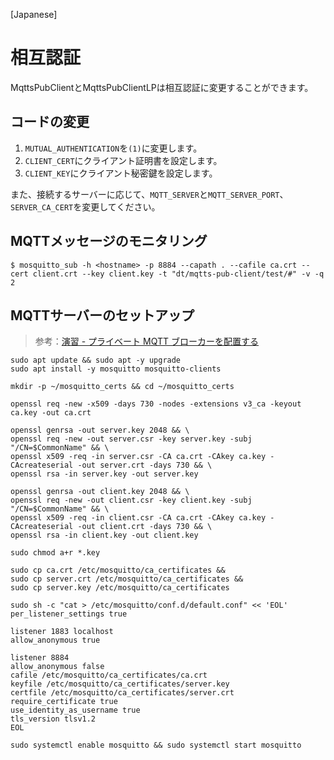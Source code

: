 [Japanese]

# 相互認証

MqttsPubClientとMqttsPubClientLPは相互認証に変更することができます。

## コードの変更

1. `MUTUAL_AUTHENTICATION`を`(1)`に変更します。
2. `CLIENT_CERT`にクライアント証明書を設定します。
3. `CLIENT_KEY`にクライアント秘密鍵を設定します。

また、接続するサーバーに応じて、`MQTT_SERVER`と`MQTT_SERVER_PORT`、`SERVER_CA_CERT`を変更してください。

## MQTTメッセージのモニタリング

```
$ mosquitto_sub -h <hostname> -p 8884 --capath . --cafile ca.crt --cert client.crt --key client.key -t "dt/mqtts-pub-client/test/#" -v -q 2
```

## MQTTサーバーのセットアップ

> 参考：[演習 - プライベート MQTT ブローカーを配置する](https://docs.microsoft.com/ja-jp/learn/modules/altair-azure-sphere-deploy-mqtt-broker/03-exercise-set-up)

```
sudo apt update && sudo apt -y upgrade
sudo apt install -y mosquitto mosquitto-clients

mkdir -p ~/mosquitto_certs && cd ~/mosquitto_certs

openssl req -new -x509 -days 730 -nodes -extensions v3_ca -keyout ca.key -out ca.crt

openssl genrsa -out server.key 2048 && \
openssl req -new -out server.csr -key server.key -subj "/CN=$CommonName" && \
openssl x509 -req -in server.csr -CA ca.crt -CAkey ca.key -CAcreateserial -out server.crt -days 730 && \
openssl rsa -in server.key -out server.key

openssl genrsa -out client.key 2048 && \
openssl req -new -out client.csr -key client.key -subj "/CN=$CommonName" && \
openssl x509 -req -in client.csr -CA ca.crt -CAkey ca.key -CAcreateserial -out client.crt -days 730 && \
openssl rsa -in client.key -out client.key

sudo chmod a+r *.key

sudo cp ca.crt /etc/mosquitto/ca_certificates &&
sudo cp server.crt /etc/mosquitto/ca_certificates &&
sudo cp server.key /etc/mosquitto/ca_certificates

sudo sh -c "cat > /etc/mosquitto/conf.d/default.conf" << 'EOL'
per_listener_settings true

listener 1883 localhost
allow_anonymous true

listener 8884
allow_anonymous false
cafile /etc/mosquitto/ca_certificates/ca.crt
keyfile /etc/mosquitto/ca_certificates/server.key
certfile /etc/mosquitto/ca_certificates/server.crt
require_certificate true
use_identity_as_username true
tls_version tlsv1.2
EOL

sudo systemctl enable mosquitto && sudo systemctl start mosquitto
```
